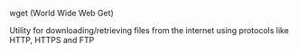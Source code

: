 wget (World Wide Web Get)

Utility for downloading/retrieving files from the internet using protocols like HTTP, HTTPS and FTP
